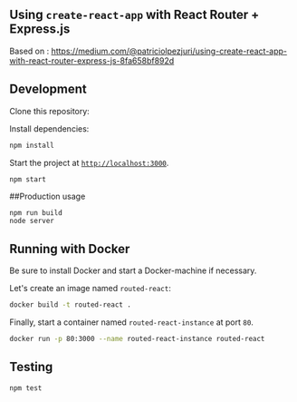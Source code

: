 ## Using `create-react-app` with React Router + Express.js

Based on : https://medium.com/@patriciolpezjuri/using-create-react-app-with-react-router-express-js-8fa658bf892d

## Development

Clone this repository:

Install dependencies:

```sh
npm install
```

Start the project at [`http://localhost:3000`](http://localhost:3000).

```sh
npm start
```

##Production usage
```
npm run build
node server
```

## Running with Docker

Be sure to install Docker and start a Docker-machine if necessary.

Let's create an image named `routed-react`:

```sh
docker build -t routed-react .
```

Finally, start a container named `routed-react-instance` at port `80`.

```sh
docker run -p 80:3000 --name routed-react-instance routed-react
```

## Testing

```sh
npm test
```
